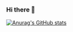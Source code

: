 ### Hi there 👋
[![Anurag's GitHub stats](https://github-readme-stats.vercel.app/api?username=Edison-Ba&show_icons=true&theme=radical)](https://github.com/anuraghazra/github-readme-stats)



<!--
**Edison-Ba/Edison-Ba** is a ✨ _special_ ✨ repository because its `README.md` (this file) appears on your GitHub profile.

Here are some ideas to get you started:

- 🔭 I’m currently working on ...
- 🌱 I’m currently learning ...
- 👯 I’m looking to collaborate on ...
- 🤔 I’m looking for help with ...
- 💬 Ask me about ...
- 📫 How to reach me: ...
- 😄 Pronouns: ...
- ⚡ Fun fact: ...
-->
